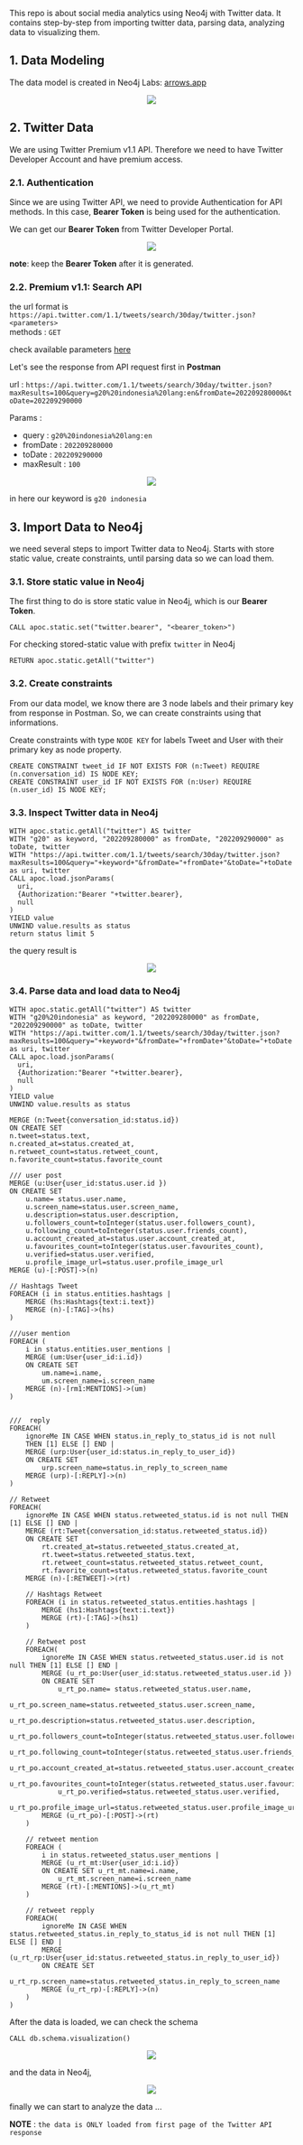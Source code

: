 This repo is about social media analytics using Neo4j with Twitter data. 
It contains step-by-step from importing twitter data, parsing data, analyzing data to visualizing them.

## 1. Data Modeling

The data model is created in Neo4j Labs: [arrows.app](https://arrows.app/)
<p align="center">
  <img src="https://user-images.githubusercontent.com/98151352/193102289-dde868e3-3eb8-4f5c-8ee4-ced820ec952c.png" />
</p>

## 2. Twitter Data

We are using Twitter Premium v1.1 API. Therefore we need to have Twitter Developer Account and have premium access.

### 2.1. Authentication
Since we are using Twitter API, we need to provide Authentication for API methods. In this case, **Bearer Token** is being used for the authentication.

We can get our **Bearer Token** from Twitter Developer Portal.
<p align="center">
  <img src="https://user-images.githubusercontent.com/98151352/193104761-92672b84-b680-456a-8e95-d6b7b850d259.png" />
</p>

**note**: keep the **Bearer Token** after it is generated.

### 2.2. Premium v1.1: Search API

the url format is `https://api.twitter.com/1.1/tweets/search/30day/twitter.json?<parameters>` <br>
methods : `GET`

check available parameters [here](https://developer.twitter.com/en/docs/twitter-api/premium/search-api/api-reference/premium-search)

Let's see the response from API request first in **Postman**

url : `https://api.twitter.com/1.1/tweets/search/30day/twitter.json?maxResults=100&query=g20%20indonesia%20lang:en&fromDate=202209280000&toDate=202209290000`

Params :
- query : `g20%20indonesia%20lang:en`
- fromDate : `202209280000`
- toDate : `202209290000`
- maxResult : `100`

<p align="center">
  <img src="https://user-images.githubusercontent.com/98151352/193111160-dfdd174a-97f2-4eef-a66a-ed10c76c9aa6.png" />
</p>

in here our keyword is `g20 indonesia`

## 3. Import Data to Neo4j
we need several steps to import Twitter data to Neo4j. Starts with store static value, create constraints, until parsing data so we can load them.

### 3.1. Store static value in Neo4j
The first thing to do is store static value in Neo4j, which is our **Bearer Token**.
```
CALL apoc.static.set("twitter.bearer", "<bearer_token>")
```
For checking stored-static value with prefix `twitter` in Neo4j
```
RETURN apoc.static.getAll("twitter")
```

### 3.2. Create constraints
From our data model, we know there are 3 node labels and their primary key from response in Postman. So, we can create constraints using that informations.

Create constraints with type `NODE KEY` for labels Tweet and User with their primary key as node property.

```
CREATE CONSTRAINT tweet_id IF NOT EXISTS FOR (n:Tweet) REQUIRE (n.conversation_id) IS NODE KEY;
CREATE CONSTRAINT user_id IF NOT EXISTS FOR (n:User) REQUIRE (n.user_id) IS NODE KEY;
```

### 3.3. Inspect Twitter data in Neo4j

```
WITH apoc.static.getAll("twitter") AS twitter
WITH "g20" as keyword, "202209280000" as fromDate, "202209290000" as toDate, twitter
WITH "https://api.twitter.com/1.1/tweets/search/30day/twitter.json?maxResults=100&query="+keyword+"&fromDate="+fromDate+"&toDate="+toDate as uri, twitter
CALL apoc.load.jsonParams(
  uri,
  {Authorization:"Bearer "+twitter.bearer},
  null
)
YIELD value
UNWIND value.results as status
return status limit 5
```
the query result is
<p align="center">
  <img src="https://user-images.githubusercontent.com/98151352/193114415-d321fa93-9211-4620-8f1f-acd5448cf454.png" />
</p>

### 3.4. Parse data and load data to Neo4j

```
WITH apoc.static.getAll("twitter") AS twitter
WITH "g20%20indonesia" as keyword, "202209280000" as fromDate, "202209290000" as toDate, twitter
WITH "https://api.twitter.com/1.1/tweets/search/30day/twitter.json?maxResults=100&query="+keyword+"&fromDate="+fromDate+"&toDate="+toDate as uri, twitter
CALL apoc.load.jsonParams(
  uri,
  {Authorization:"Bearer "+twitter.bearer},
  null
)
YIELD value
UNWIND value.results as status

MERGE (n:Tweet{conversation_id:status.id})
ON CREATE SET
n.tweet=status.text,
n.created_at=status.created_at,
n.retweet_count=status.retweet_count,
n.favorite_count=status.favorite_count

/// user post
MERGE (u:User{user_id:status.user.id })
ON CREATE SET
    u.name= status.user.name,
    u.screen_name=status.user.screen_name,
    u.description=status.user.description,
    u.followers_count=toInteger(status.user.followers_count),
    u.following_count=toInteger(status.user.friends_count),
    u.account_created_at=status.user.account_created_at,
    u.favourites_count=toInteger(status.user.favourites_count),
    u.verified=status.user.verified,
    u.profile_image_url=status.user.profile_image_url
MERGE (u)-[:POST]->(n)

// Hashtags Tweet
FOREACH (i in status.entities.hashtags |
    MERGE (hs:Hashtags{text:i.text})
    MERGE (n)-[:TAG]->(hs)
)

///user mention
FOREACH (
    i in status.entities.user_mentions |
    MERGE (um:User{user_id:i.id})
    ON CREATE SET 
        um.name=i.name,
        um.screen_name=i.screen_name
    MERGE (n)-[rm1:MENTIONS]->(um)
)


///  reply
FOREACH(
    ignoreMe IN CASE WHEN status.in_reply_to_status_id is not null 
    THEN [1] ELSE [] END | 
    MERGE (urp:User{user_id:status.in_reply_to_user_id})
    ON CREATE SET
        urp.screen_name=status.in_reply_to_screen_name
    MERGE (urp)-[:REPLY]->(n)
)

// Retweet
FOREACH(
    ignoreMe IN CASE WHEN status.retweeted_status.id is not null THEN [1] ELSE [] END | 
    MERGE (rt:Tweet{conversation_id:status.retweeted_status.id})
    ON CREATE SET
        rt.created_at=status.retweeted_status.created_at,
        rt.tweet=status.retweeted_status.text,
        rt.retweet_count=status.retweeted_status.retweet_count,
        rt.favorite_count=status.retweeted_status.favorite_count
    MERGE (n)-[:RETWEET]->(rt)
    
    // Hashtags Retweet
    FOREACH (i in status.retweeted_status.entities.hashtags |
        MERGE (hs1:Hashtags{text:i.text})
        MERGE (rt)-[:TAG]->(hs1)
    )

    // Retweet post
    FOREACH(
        ignoreMe IN CASE WHEN status.retweeted_status.user.id is not null THEN [1] ELSE [] END | 
        MERGE (u_rt_po:User{user_id:status.retweeted_status.user.id })
        ON CREATE SET
            u_rt_po.name= status.retweeted_status.user.name,
            u_rt_po.screen_name=status.retweeted_status.user.screen_name,
            u_rt_po.description=status.retweeted_status.user.description,
            u_rt_po.followers_count=toInteger(status.retweeted_status.user.followers_count),
            u_rt_po.following_count=toInteger(status.retweeted_status.user.friends_count),
            u_rt_po.account_created_at=status.retweeted_status.user.account_created_at,
            u_rt_po.favourites_count=toInteger(status.retweeted_status.user.favourites_count),
            u_rt_po.verified=status.retweeted_status.user.verified,
            u_rt_po.profile_image_url=status.retweeted_status.user.profile_image_url
        MERGE (u_rt_po)-[:POST]->(rt)
    )

    // retweet mention
    FOREACH (
        i in status.retweeted_status.user_mentions |
        MERGE (u_rt_mt:User{user_id:i.id})
        ON CREATE SET u_rt_mt.name=i.name, 
            u_rt_mt.screen_name=i.screen_name
        MERGE (rt)-[:MENTIONS]->(u_rt_mt)
    )

    // retweet repply
    FOREACH(
        ignoreMe IN CASE WHEN status.retweeted_status.in_reply_to_status_id is not null THEN [1] ELSE [] END | 
        MERGE (u_rt_rp:User{user_id:status.retweeted_status.in_reply_to_user_id})
        ON CREATE SET
            u_rt_rp.screen_name=status.retweeted_status.in_reply_to_screen_name
        MERGE (u_rt_rp)-[:REPLY]->(n)
    )
)
```

After the data is loaded, we can check the schema
```
CALL db.schema.visualization()
```
<p align="center">
  <img src="https://user-images.githubusercontent.com/98151352/193117051-76d32045-6975-407e-8ebe-120354146f65.png" />
</p>

and the data in Neo4j,
<p align="center">
  <img src="https://user-images.githubusercontent.com/98151352/193117610-6fc9279b-5a3e-4317-9e91-c96ae1a5de49.png" />
</p>

finally we can start to analyze the data ...

**NOTE** : `the data is ONLY loaded from first page of the Twitter API response`
